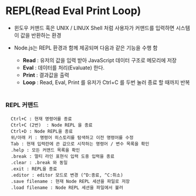 # REPL(Read Eval Print Loop)
  - 윈도우 커맨드 혹은 UNIX / LINUX Shell 처럼 사용자가 커맨드를 입력하면 시스템이 값을 반환하는 환경
  - Node.js는 REPL 환경과 함께 제공되며 다음과 같은 기능을 수행 함
  
    - **Read** : 유저의 값을 입력 받아 JavaScript 데이터 구조로 메모리에 저장
    - **Eval** : 데이터를 처리(Evaluate) 한다.
    - **Print** : 결과값을 출력
    - **Loop** : Read, Eval, Print 를 유저가 Ctrl+C 를 두번 눌러 종료 할 때까지 반복

#
### REPL 커맨드
     
      Ctrl+C : 현재 명령어를 종료
      Ctrl+C (2번)  : Node REPL 을 종료
      Ctrl+D : Node REPL을 종료
      위/아래 키 : 명령어 히스토리를 탐색하고 이전 명령어를 수정
      Tab : 현재 입력란에 쓴 값으로 시작하는 명령어 / 변수 목록을 확인
      .help : 모든 커맨드 목록을 확인
      .break : 멀티 라인 표현식 입력 도중 입력을 종료
      .clear : .break 와 동일
      .exit : REPL을 종료
      .editor : editor 모드로 변경 (^D:종료, ^C:취소)
      .save filename : 현재 Node REPL 세션을 파일로 저장
      .load filename : Node REPL 세션을 파일에서 불러


